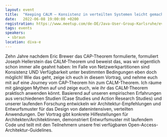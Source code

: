 ```yaml
---
layout: event
title:  "Keeping CALM – Konsistenz in verteilten Systemen leicht gemacht"
date:   2022-06-08 19:00:00 +0200
registration: https://www.meetup.com/de-DE/Java-User-Group-Karlsruhe/events/286311118/
tags: events
speakers:
 - sbraun
location: diva-e
---
```


Zehn Jahre nachdem Eric Brewer das CAP-Theorem formulierte, formuliert Joseph Hellerstein das CALM-Theorem und beweist das, was wir eigentlich schon immer alle geahnt haben: Im Falle von Netzwerkpartitionen sind Konsistenz UND Verfügbarkeit unter bestimmten Bedingungen eben doch möglich! Wie das geht, zeige ich euch in diesem Vortrag, und nehme euch mit auf eine Journey vom CAP-Theorem hin zum CALM-Theorem. Ich räume mit gängigen Mythen auf und zeige euch, wie ihr das CALM-Theorem praktisch anwenden könnt. Basierend auf unseren empirischen Erfahrungen aus verschiedenen Studien (Case Studies und Action Research Studies) und unserer laufenden Forschung entwickeln wir Architektur-Empfehlungen und Entwurfsmuster für das Design von datenintensiven, verteilten Anwendungen. Der Vortrag gibt konkrete Hilfestellungen für Architekten/Architektinnen, demonstriert Entwurfsmuster mit laufendem Code und teilt mit den Teilnehmern unsere frei verfügbaren Open-Access-Architektur-Guidelines.
